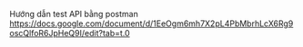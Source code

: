 Hướng dẫn test API bằng postman 
https://docs.google.com/document/d/1EeOgm6mh7X2pL4PbMbrhLcX6Rg9oscQlfoR6JpHeQ9I/edit?tab=t.0

